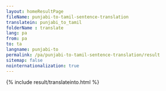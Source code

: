 ```yaml
---
layout: homeResultPage
fileName: punjabi-to-tamil-sentence-translation
translatein: punjabi_to_tamil
folderName : translate
lang: pa
from: pa
to: ta
langname: punjabi-to
permalink: /pa/punjabi-to-tamil-sentence-translation/result
sitemap: false
nointernationalization: true
---
```

{% include result/translateinto.html %}

<script src="/js/result/translation.js" data-foldername="{{page.folderName}}" data-lang="{{page.lang}}"></script>
